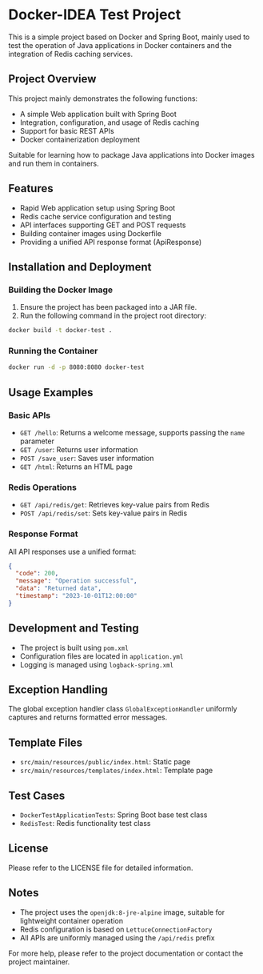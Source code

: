# Docker-IDEA Test Project

This is a simple project based on Docker and Spring Boot, mainly used to test the operation of Java applications in Docker containers and the integration of Redis caching services.

## Project Overview

This project mainly demonstrates the following functions:

- A simple Web application built with Spring Boot
- Integration, configuration, and usage of Redis caching
- Support for basic REST APIs
- Docker containerization deployment

Suitable for learning how to package Java applications into Docker images and run them in containers.

## Features

- Rapid Web application setup using Spring Boot
- Redis cache service configuration and testing
- API interfaces supporting GET and POST requests
- Building container images using Dockerfile
- Providing a unified API response format (ApiResponse)

## Installation and Deployment

### Building the Docker Image

1. Ensure the project has been packaged into a JAR file.
2. Run the following command in the project root directory:

```bash
docker build -t docker-test .
```

### Running the Container

```bash
docker run -d -p 8080:8080 docker-test
```

## Usage Examples

### Basic APIs

- `GET /hello`: Returns a welcome message, supports passing the `name` parameter
- `GET /user`: Returns user information
- `POST /save_user`: Saves user information
- `GET /html`: Returns an HTML page

### Redis Operations

- `GET /api/redis/get`: Retrieves key-value pairs from Redis
- `POST /api/redis/set`: Sets key-value pairs in Redis

### Response Format

All API responses use a unified format:

```json
{
  "code": 200,
  "message": "Operation successful",
  "data": "Returned data",
  "timestamp": "2023-10-01T12:00:00"
}
```

## Development and Testing

- The project is built using `pom.xml`
- Configuration files are located in `application.yml`
- Logging is managed using `logback-spring.xml`

## Exception Handling

The global exception handler class `GlobalExceptionHandler` uniformly captures and returns formatted error messages.

## Template Files

- `src/main/resources/public/index.html`: Static page
- `src/main/resources/templates/index.html`: Template page

## Test Cases

- `DockerTestApplicationTests`: Spring Boot base test class
- `RedisTest`: Redis functionality test class

## License

Please refer to the LICENSE file for detailed information.

## Notes

- The project uses the `openjdk:8-jre-alpine` image, suitable for lightweight container operation
- Redis configuration is based on `LettuceConnectionFactory`
- All APIs are uniformly managed using the `/api/redis` prefix

For more help, please refer to the project documentation or contact the project maintainer.